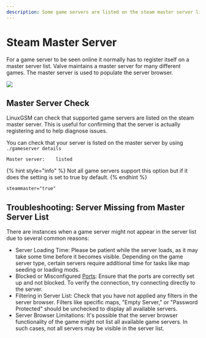 ```yaml
---
description: Some game servers are listed on the steam master server list
---
```


# Steam Master Server

For a game server to be seen online it normally has to register itself on a master server list. Valve maintains a master server for many different games. The master server is used to populate the server browser.

![](../.gitbook/assets/screenshot-from-2019-06-09-23-48-11.png)

## Master Server Check

LinuxGSM can check that supported game servers are listed on the steam master server. This is useful for confirming that the server is actually registering and to help diagnose issues.

You can check that your server is listed on the master server by using `./gameserver details`&#x20;

```
Master server:    listed
```

{% hint style="info" %}
Not all game servers support this option but if it does the setting is set to true by default.&#x20;
{% endhint %}

```
steammaster="true"
```

## Troubleshooting: Server Missing from Master Server List

There are instances when a game server might not appear in the server list due to several common reasons:

* Server Loading Time: Please be patient while the server loads, as it may take some time before it becomes visible. Depending on the game server type, certain servers require additional time for tasks like map seeding or loading mods.
* Blocked or Misconfigured [Ports](../configuration/ports.md): Ensure that the ports are correctly set up and not blocked. To verify the connection, try connecting directly to the server.
* Filtering in Server List: Check that you have not applied any filters in the server browser. Filters like specific maps, "Empty Server," or "Password Protected" should be unchecked to display all available servers.
* Server Browser Limitations: It's possible that the server browser functionality of the game might not list all available game servers. In such cases, not all servers may be visible in the server list.
